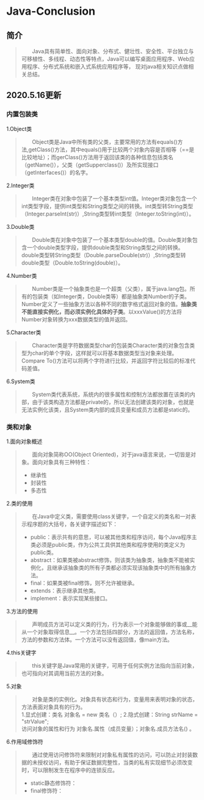 # Java-Conclusion  

简介
----
>&#160; &#160; &#160; &#160;Java具有简单性、面向对象、分布式、健壮性、安全性、平台独立与可移植性、多线程、动态性等特点，Java可以编写桌面应用程序、Web应用程序、分布式系统和嵌入式系统应用程序等， 现对java相关知识点做相关总结。
    
2020.5.16更新
------

### 内置包装类    
1.Object类  
>&#160; &#160; &#160; &#160;Object类是Java中所有类的父类，主要常用的方法有equals()方法,getClass()方法，其中equals()用于比较两个对象内容是否相等（==是比较地址）；而gerClass()方法用于返回该类的各种信息包括类名（getName()），父类（getSupperclass()）及所实现接口（getInterfaces()）的名字。  

2.Integer类  
>&#160; &#160; &#160; &#160;Integer类在对象中包装了一个基本类型int值。Integer类对象包含一个int类型字段，提供int类型和String类型之间的转换。int类型转String类型（Integer.parseInt(str)）,String类型转int类型（Integer.toString(int)）。  

3.Double类
>&#160; &#160; &#160; &#160;Double类在对象中包装了一个基本类型double的值。Double类对象包含一个double类型字段，提供double类型和String类型之间的转换。double类型转String类型（Double.parseDouble(str)）,String类型转double类型（Double.toString(double)）。  

4.Number类
>&#160; &#160; &#160; &#160;Number类是一个抽象类也是一个超类（父类），属于java.lang包。所有的包装类（如Integer类，Double类等）都是抽象类Number的子类。Number定义了一些抽象方法以各种不同的数字格式返回对象的值。__抽象类不能直接实例化，而必须实例化具体的子类__。以xxxValue()的方法将Number对象转换为xxx数据类型的值并返回。

5.Character类
>&#160; &#160; &#160; &#160;Character类是字符数据类型char的包装类Character类的对象包含类型为char的单个字段，这样就可以将基本数据类型当对象来处理。Compare To()方法可以将两个字符进行比较，并返回字符比较后的标准代码差值。

6.System类
>&#160; &#160; &#160; &#160;System类代表系统，系统内的很多属性和控制方法都放置在该类的内部，由于该类构造方法都是private的，所以无法创建该类的对象，也就是无法实例化该类，且System类内部的成员变量和成员方法都是static的。


### 类和对象
1.面向对象概述  
>&#160; &#160; &#160; &#160;面向对象简称OO(Object Oriented)，对于java语言来说，一切皆是对象。面向对象具有三种特性：
>* 继承性
>* 封装性
>* 多态性

2.类的使用
>&#160; &#160; &#160; &#160;在Java中定义类，需要使用class关键字，一个自定义的类名和一对表示程序题的大括号，各关键字描述如下：
>* public：表示共有的意思，可以被其他类和程序访问，每个Java程序主类必须是public类，作为公共工具供其他类和程序使用的类定义为public类。
>* abstract：如果类被abstract修饰，则该类为抽象类，抽象类不能被实例化，且继承该抽象类的所有子类都必须实现该抽象类中的所有抽象方法。
>* final：如果类被final修饰，则不允许被继承。
>* extends：表示继承其他类。
>* implement：表示实现某些接口。

3.方法的使用
>&#160; &#160; &#160; &#160;声明成员方法可以定义类的行为，行为表示一个对象能够做的事或__能从一个对象取得信息__。一个方法包括四部分，方法的返回值，方法名称，方法的参数和方法体。一个方法可以没有返回值，像main方法。

4.this关键字
>&#160; &#160; &#160; &#160;this关键字是Java常用的关键字，可用于任何实例方法指向当前对象，也可指向对其调用当前方法的对象。

5.对象
>&#160; &#160; &#160; &#160;对象是类的实例化。对象具有状态和行为，变量用来表明对象的状态，方法表面对象具有的行为。  
1.显式创建：类名 对象名 = new 类名（）;
2.隐式创建：String strName = "strValue";  
访问对象的属性和行为 对象名.属性（成员变量）；对象名.成员方法名() 。

6.作用域修饰符
>&#160; &#160; &#160; &#160;通过使用访问修饰符来限制对对象私有属性的访问，可以防止对封装数据的未授权访问，有助于保证数据完整性，当类的私有实现细节必须改变时，可以限制发生在程序中的连锁反应。
>* static静态修饰符：  
>* final修饰符：

